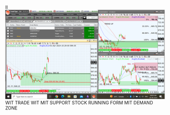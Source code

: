 II![](_attachments/Pasted%20image%2020240426081016.png)
WIT TRADE WIT  MIT SUPPORT STOCK RUNNING FORM MIT DEMAND ZONE
